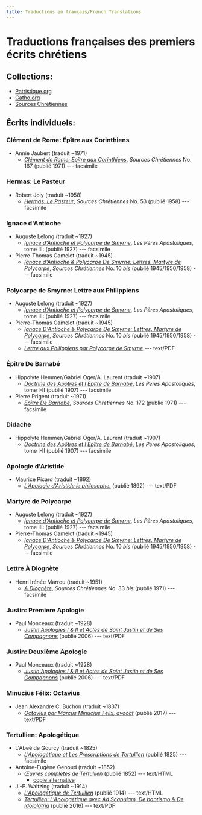 ```yaml
---
title: Traductions en français/French Translations
---
```


# Traductions françaises des premiers écrits chrétiens

## Collections:

* [Patristique.org](http://www.patristique.org/) 
* [Catho.org](http://catho.org/66br.htm)
* [Sources Chrétiennes](https://sourceschretiennes.org/)

## Écrits individuels:

### Clément de Rome: Épître aux Corinthiens

* Annie Jaubert (traduit ~1971)
  * [*Clément de Rome: Épître aux Corinthiens*](https://archive.org/details/SC167ClmentDeRomeptreAuxCorinthiens), *Sources Chrétiennes* No. 167 (publié 1971) --- facsimile

### Hermas: Le Pasteur

* Robert Joly (traduit ~1958)
  * [*Hermas: Le Pasteur*](https://archive.org/details/SC53HermasLePasteur), *Sources Chrétiennes* No. 53 (publié 1958) --- facsimile

### Ignace d'Antioche

* Auguste Lelong (traduit ~1927)
  * [*Ignace d'Antioche et Polycarpe de Smyrne*](https://archive.org/details/PeresApostoliquesIIIAmlior), *Les Pères Apostoliques*, tome III:  (publié 1927) --- facsimile
* Pierre-Thomas Camelot (traduit ~1945)
  * [*Ignace d'Antioche & Polycarpe De Smyrne: Lettres. Martyre de Polycarpe*](https://archive.org/details/SC10StIgnaceDAntiocheLettresEtMartyreDePolycarpe), *Sources Chrétiennes* No. 10 *bis* (publié 1945/1950/1958) --- facsimile

### Polycarpe de Smyrne: Lettre aux Philippiens

* Auguste Lelong (traduit ~1927)
  * [*Ignace d'Antioche et Polycarpe de Smyrne*](https://archive.org/details/PeresApostoliquesIIIAmlior), *Les Pères Apostoliques*, tome III:  (publié 1927) --- facsimile
* Pierre-Thomas Camelot (traduit ~1945)
  * [*Ignace D'Antioche & Polycarpe De Smyrne: Lettres. Martyre de Polycarpe*](https://archive.org/details/SC10StIgnaceDAntiocheLettresEtMartyreDePolycarpe), *Sources Chrétiennes* No. 10 *bis* (publié 1945/1950/1958) --- facsimile
  * [*Lettre aux Philippiens par Polycarpe de Smyrne*](http://www.samizdat.qc.ca/vc/theol/pdfs/AuxPhilippiens_Polycarpe.pdf) --- text/PDF

### Épître De Barnabé

* Hippolyte Hemmer/Gabriel Oger/A. Laurent (traduit ~1907)
  * [*Doctrine des Apôtres et l'Epître de Barnabé*](https://archive.org/details/DidacheEtEpitreDeBarnabas), *Les Pères Apostoliques*, tome I-II (publié 1907) --- facsimile
* Pierre Prigent (traduit ~1971)
  * [*Épître De Barnabé*](https://archive.org/details/SC172ptreDeBarnab), *Sources Chrétiennes* No. 172 (publié 1971) --- facsimile

### Didache

* Hippolyte Hemmer/Gabriel Oger/A. Laurent (traduit ~1907)
  * [*Doctrine des Apôtres et l'Epître de Barnabé*](https://archive.org/details/DidacheEtEpitreDeBarnabas), *Les Pères Apostoliques*, tome I-II (publié 1907) --- facsimile

###  Apologie d'Aristide

* Maurice Picard (traduit ~1892)
  * [*L’Apologie d’Aristide le philosophe.*](http://www.samizdat.qc.ca/cosmos/philo/PDFs/ApologiedAristide.pdf) (publié 1892) --- text/PDF

### Martyre de Polycarpe

* Auguste Lelong (traduit ~1927)
  * [*Ignace d'Antioche et Polycarpe de Smyrne*](https://archive.org/details/PeresApostoliquesIIIAmlior), *Les Pères Apostoliques*, tome III:  (publié 1927) --- facsimile
* Pierre-Thomas Camelot (traduit ~1945)
  * [*Ignace D'Antioche & Polycarpe De Smyrne: Lettres. Martyre de Polycarpe*](https://archive.org/details/SC10StIgnaceDAntiocheLettresEtMartyreDePolycarpe), *Sources Chrétiennes* No. 10 *bis* (publié 1945/1950/1958) --- facsimile

### Lettre À Diognète

* Henri Irénée Marrou (traduit ~1951)
  * [*A Diognète*](https://archive.org/details/SC33LettreDiognte), *Sources Chrétiennes* No. 33 *bis* (publié 1971) --- facsimile

### Justin: Premiere Apologie

* Paul Monceaux (traduit ~1928)
  * [*Justin Apologies I & II et Actes de Saint Justin et de Ses Compagnons*](http://www.samizdat.qc.ca/vc/pdfs/Apologetique_justin.pdf) (publié 2006) --- text/PDF

### Justin: Deuxième Apologie

* Paul Monceaux (traduit ~1928)
  * [*Justin Apologies I & II et Actes de Saint Justin et de Ses Compagnons*](http://www.samizdat.qc.ca/vc/pdfs/Apologetique_justin.pdf) (publié 2006) --- text/PDF

### Minucius Félix: Octavius

* Jean Alexandre C. Buchon (traduit ~1837)
  * [*Octavius par Marcus Minucius Félix, avocat*](http://www.samizdat.qc.ca/cosmos/philo/PDFs/Octavius_MF.pdf) (publié 2017) --- text/PDF

### Tertullien: Apologétique

* L'Abeé de Gourcy (traduit ~1825)
  * [*L'Apologétique et Les Prescriptions de Tertullien*](https://archive.org/details/lapologtiqueet00tert) (publié 1825) ---facsimile
* Antoine-Eugène Genoud (traduit ~1852)
  * [*Œuvres complètes de Tertullien*](http://www.tertullian.org/french/french.htm) (publié 1852) --- text/HTML
    * [copie alternative](https://fr.wikisource.org/wiki/%C5%92uvres_compl%C3%A8tes_de_Tertullien/Genoud,_1852)
* J.-P. Waltzing (traduit ~1914)
  * [*L'Apologétique de Tertullien*](http://www.tertullian.org/french/apologeticum.htm) (publié 1914) --- text/HTML
  * [*Tertullien: L'Apologétique avec Ad Scapulam, De baptismo & De Idololatria*](http://www.samizdat.qc.ca/vc/pdfs/Apologetique_Tertullien.pdf) (publié 2016) --- text/PDF
